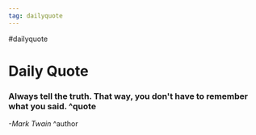 ```yaml
---
tag: dailyquote
---
```


#dailyquote

# Daily Quote

### Always tell the truth. That way, you don't have to remember what you said. ^quote
*-Mark Twain* ^author
